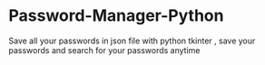 # Password-Manager-Python
Save all your passwords in json file with python tkinter , save your passwords and search for your passwords anytime
